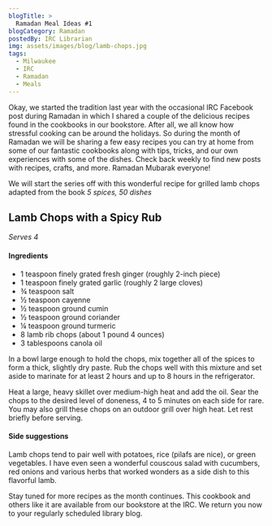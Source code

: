 ```yaml
---
blogTitle: > 
  Ramadan Meal Ideas #1
blogCategory: Ramadan
postedBy: IRC Librarian
img: assets/images/blog/lamb-chops.jpg
tags:
  - Milwaukee
  - IRC
  - Ramadan
  - Meals
---
```

Okay, we started the tradition last year with the occasional IRC 
Facebook post during Ramadan in which I shared a couple of the delicious 
recipes found in the cookbooks in our bookstore. After all, we all know 
how stressful cooking can be around the holidays. So during the month of 
Ramadan we will be sharing a few easy recipes you can try at home from 
some of our fantastic cookbooks along with tips, tricks, and our own 
experiences with some of the dishes. Check back weekly to find new posts 
with recipes, crafts, and more. Ramadan Mubarak everyone!
<!--more-->

We will start the series off with this wonderful recipe for grilled lamb 
chops adapted from the book *5 spices, 50 dishes*

## Lamb Chops with a Spicy Rub
*Serves 4*

#### Ingredients
* 1 teaspoon finely grated fresh ginger (roughly 2-inch piece)
* 1 teaspoon finely grated garlic (roughly 2 large cloves)
* ¾ teaspoon salt
* ½ teaspoon cayenne
* ½ teaspoon ground cumin
* ½ teaspoon ground coriander
* ¼ teaspoon ground turmeric
* 8 lamb rib chops (about 1 pound 4 ounces)
* 3 tablespoons canola oil

In a bowl large enough to hold the chops, mix together all of the spices 
to form a thick, slightly dry paste. Rub the chops well with this mixture 
and set aside to marinate for at least 2 hours and up to 8 hours in the 
refrigerator.

Heat a large, heavy skillet over medium-high heat and add the oil. Sear 
the chops to the desired level of doneness, 4 to 5 minutes on each side 
for rare. You may also grill these chops  on an outdoor grill over high 
heat. Let rest briefly before serving.

#### Side suggestions
Lamb chops tend to pair well with potatoes, rice (pilafs are nice), or 
green vegetables. I have even seen a wonderful couscous salad with 
cucumbers, red onions and various herbs that worked wonders as a side 
dish to this flavorful lamb.

Stay tuned for more recipes as the month continues. This cookbook and 
others like it are available from our bookstore at the IRC. We return 
you now to your regularly scheduled library blog.